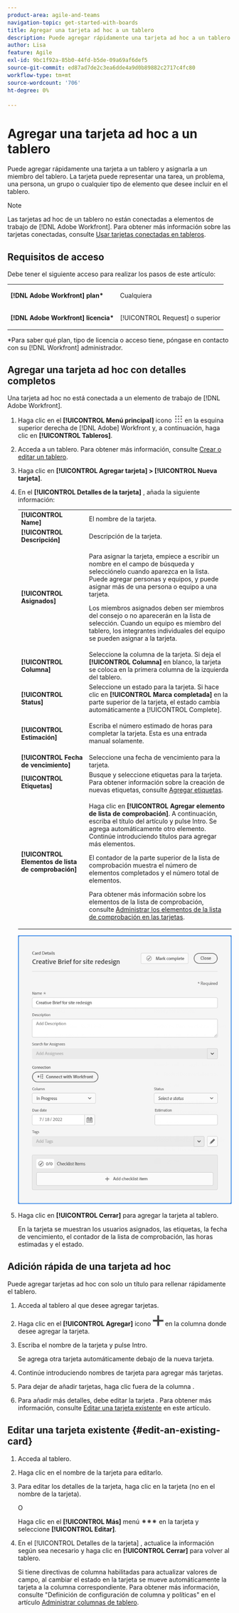 ```yaml
---
product-area: agile-and-teams
navigation-topic: get-started-with-boards
title: Agregar una tarjeta ad hoc a un tablero
description: Puede agregar rápidamente una tarjeta ad hoc a un tablero y asignarla a un miembro del tablero. La tarjeta puede representar una tarea, un problema, una persona, un grupo o cualquier tipo de elemento que desee incluir en el tablero.
author: Lisa
feature: Agile
exl-id: 9bc1f92a-85b0-44fd-b5de-09a69af6def5
source-git-commit: ed87ad7de2c3ea6dde4a9d0b89882c2717c4fc80
workflow-type: tm+mt
source-wordcount: '706'
ht-degree: 0%

---
```


# Agregar una tarjeta ad hoc a un tablero

Puede agregar rápidamente una tarjeta a un tablero y asignarla a un miembro del tablero. La tarjeta puede representar una tarea, un problema, una persona, un grupo o cualquier tipo de elemento que desee incluir en el tablero.

>[!NOTE]
>
>Las tarjetas ad hoc de un tablero no están conectadas a elementos de trabajo de [!DNL Adobe Workfront]. Para obtener más información sobre las tarjetas conectadas, consulte [Usar tarjetas conectadas en tableros](/help/quicksilver/agile/get-started-with-boards/connected-cards.md).

## Requisitos de acceso

Debe tener el siguiente acceso para realizar los pasos de este artículo:

<table style="table-layout:auto"> 
 <col> 
 </col> 
 <col> 
 </col> 
 <tbody> 
  <tr> 
   <td role="rowheader"><strong>[!DNL Adobe Workfront] plan*</strong></td> 
   <td> <p>Cualquiera</p> </td> 
  </tr> 
  <tr> 
   <td role="rowheader"><strong>[!DNL Adobe Workfront] licencia*</strong></td> 
   <td> <p>[!UICONTROL Request] o superior</p> </td> 
  </tr> 
 </tbody> 
</table>

&#42;Para saber qué plan, tipo de licencia o acceso tiene, póngase en contacto con su [!DNL Workfront] administrador.

## Agregar una tarjeta ad hoc con detalles completos

Una tarjeta ad hoc no está conectada a un elemento de trabajo de [!DNL Adobe Workfront].

1. Haga clic en el **[!UICONTROL Menú principal]** icono ![](assets/main-menu-icon.png) en la esquina superior derecha de [!DNL Adobe] Workfront y, a continuación, haga clic en **[!UICONTROL Tableros]**.
1. Acceda a un tablero. Para obtener más información, consulte [Crear o editar un tablero](../../agile/get-started-with-boards/create-edit-board.md).
1. Haga clic en **[!UICONTROL Agregar tarjeta] > [!UICONTROL Nueva tarjeta]**.
1. En el **[!UICONTROL Detalles de la tarjeta]** , añada la siguiente información:

   <table style="table-layout:auto"> 
    <col> 
    <col> 
    <tbody> 
     <tr> 
      <td role="rowheader"><strong>[!UICONTROL Name]</strong> </td> 
      <td>El nombre de la tarjeta.</td> 
     </tr> 
     <tr> 
      <td role="rowheader"><strong>[!UICONTROL Descripción]</strong> </td> 
      <td>Descripción de la tarjeta.</td> 
     </tr> 
     <tr> 
      <td role="rowheader"><strong>[!UICONTROL Asignados]</strong> </td> 
      <td> <p>Para asignar la tarjeta, empiece a escribir un nombre en el campo de búsqueda y selecciónelo cuando aparezca en la lista. Puede agregar personas y equipos, y puede asignar más de una persona o equipo a una tarjeta.</p> <p>Los miembros asignados deben ser miembros del consejo o no aparecerán en la lista de selección. Cuando un equipo es miembro del tablero, los integrantes individuales del equipo se pueden asignar a la tarjeta.</p></td>
     </tr> 
     <tr> 
      <td role="rowheader"><strong>[!UICONTROL Columna]</strong> </td> 
      <td>Seleccione la columna de la tarjeta. Si deja el <strong>[!UICONTROL Columna]</strong> en blanco, la tarjeta se coloca en la primera columna de la izquierda del tablero.</td>
     </tr>
     <tr> 
      <td role="rowheader"><strong>[!UICONTROL Status]</strong> </td> 
      <td>Seleccione un estado para la tarjeta. Si hace clic en <strong>[!UICONTROL Marca completada]</strong> en la parte superior de la tarjeta, el estado cambia automáticamente a [!UICONTROL Complete].</td> 
     </tr>
     <tr> 
      <td role="rowheader"><strong>[!UICONTROL Estimación]</strong></td> 
      <td><p>Escriba el número estimado de horas para completar la tarjeta. Esta es una entrada manual solamente.</p></td>
     </tr>
     <tr> 
      <td role="rowheader"><strong>[!UICONTROL Fecha de vencimiento]</strong></td> 
      <td>Seleccione una fecha de vencimiento para la tarjeta. </td>
     </tr>
     <tr> 
      <td role="rowheader"><strong>[!UICONTROL Etiquetas]</strong></td> 
      <td>Busque y seleccione etiquetas para la tarjeta. Para obtener información sobre la creación de nuevas etiquetas, consulte <a href="../../agile/get-started-with-boards/add-tags.md" class="MCXref xref">Agregar etiquetas</a>.</td> 
     </tr>  
     <tr> 
      <td role="rowheader"><strong>[!UICONTROL Elementos de lista de comprobación]</strong> </td> 
      <td> <p>Haga clic en <strong>[!UICONTROL Agregar elemento de lista de comprobación]</strong>. A continuación, escriba el título del artículo y pulse Intro. Se agrega automáticamente otro elemento. Continúe introduciendo títulos para agregar más elementos.</p> <p>El contador de la parte superior de la lista de comprobación muestra el número de elementos completados y el número total de elementos.</p> <p>Para obtener más información sobre los elementos de la lista de comprobación, consulte <a href="/help/quicksilver/agile/get-started-with-boards/manage-checklist-items.md">Administrar los elementos de la lista de comprobación en las tarjetas</a>.</p> </td> 
     </tr> 
    </tbody> 
   </table>

   ![Detalles de tarjeta específicos](assets/boards-edit-ad-hoc-card-071822.png)

1. Haga clic en **[!UICONTROL Cerrar]** para agregar la tarjeta al tablero.

   En la tarjeta se muestran los usuarios asignados, las etiquetas, la fecha de vencimiento, el contador de la lista de comprobación, las horas estimadas y el estado.

## Adición rápida de una tarjeta ad hoc

Puede agregar tarjetas ad hoc con solo un título para rellenar rápidamente el tablero.

1. Acceda al tablero al que desee agregar tarjetas.
1. Haga clic en el **[!UICONTROL Agregar]** icono ![Agregar tarjeta](assets/addicon-spectrum.png) en la columna donde desee agregar la tarjeta.
1. Escriba el nombre de la tarjeta y pulse Intro.

   Se agrega otra tarjeta automáticamente debajo de la nueva tarjeta.

1. Continúe introduciendo nombres de tarjeta para agregar más tarjetas.
1. Para dejar de añadir tarjetas, haga clic fuera de la columna .
1. Para añadir más detalles, debe editar la tarjeta . Para obtener más información, consulte [Editar una tarjeta existente](#edit-an-existing-card) en este artículo.

## Editar una tarjeta existente {#edit-an-existing-card}

1. Acceda al tablero.
1. Haga clic en el nombre de la tarjeta para editarlo.
1. Para editar los detalles de la tarjeta, haga clic en la tarjeta (no en el nombre de la tarjeta).

   O

   Haga clic en el **[!UICONTROL Más]** menú ![[!UICONTROL Más menú]](assets/more-icon-spectrum.png) en la tarjeta y seleccione **[!UICONTROL Editar]**.

1. En el [!UICONTROL Detalles de la tarjeta] , actualice la información según sea necesario y haga clic en **[!UICONTROL Cerrar]** para volver al tablero.

   Si tiene directivas de columna habilitadas para actualizar valores de campo, al cambiar el estado en la tarjeta se mueve automáticamente la tarjeta a la columna correspondiente. Para obtener más información, consulte &quot;Definición de configuración de columna y políticas&quot; en el artículo [Administrar columnas de tablero](/help/quicksilver/agile/get-started-with-boards/manage-board-columns.md).
